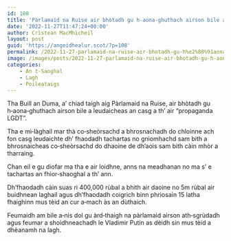 ```yaml
---
id: 108
title: 'Pàrlamaid na Ruise air bhòtadh gu h‑aona‑ghuthach airson bile a leudaicheas an casg a th’ air “propaganda LGDT”'
date: '2022-11-27T11:47:24+00:00'
author: Crìstean MacMhìcheil
layout: post
guid: 'https://angeidhealur.scot/?p=108'
permalink: /2022-11-27-parlamaid-na-ruise-air-bhotadh-gu-h%e2%80%91aona%e2%80%91ghuthach-airson-bile-a-leudaicheas-an-casg-a-th-air-propaganda-lgdt/
image: /images/posts/2022-11-27-parlamaid-na-ruise-air-bhotadh-gu-h-aona-ghuthach-airson-bile-a-leudaicheas-an-casg-a-th-air-propaganda-lgdt.webp
categories:
    - An t-Saoghal
    - Lagh
    - Poileataigs
---
```


Tha Buill an Duma, a’ chiad taigh aig Pàrlamaid na Ruise, air bhòtadh gu h‑aona‑ghuthach airson bile a leudaicheas an casg a th’ air “propaganda LGDT”.

Tha e mì‑làghail mar thà co‑sheòrsachd a bhrosnachadh do chloinne ach fon casg leudaichte dh’ fhaodadh tachartas no gnìomhachd sam bith a bhrosnaicheas co‑sheòrsachd do dhaoine de dh’aois sam bith càin mhòr a tharraing.

Chan eil e gu diofar ma tha e air loidhne, anns na meadhanan no ma s’ e tachartas an fhìor‑shaoghal a th’ ann.

Dh’fhaodadh càin suas ri 400,000 rùbal a bhith air daoine no 5m rùbal air buidhnean laghail agus dh’fhaodadh coigrich binn phrìosain 15 latha fhaighinn mus tèid an cur a‑mach às an dùthaich.

Feumaidh am bile a‑nis dol gu àrd‑thaigh na pàrlamaid airson ath‑sgrùdadh agus feumar a shoidhneachadh le Vladimir Putin as dèidh sin mus tèid a dhèanamh na lagh.